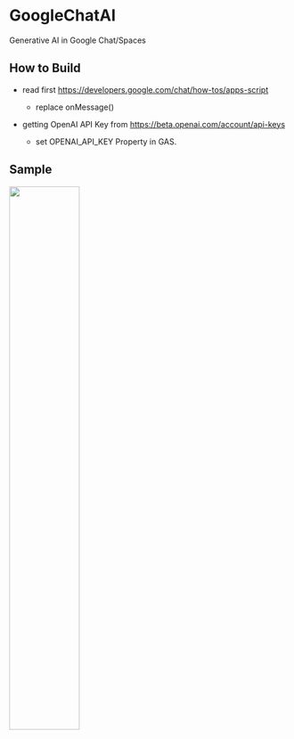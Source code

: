 # GoogleChatAI
Generative AI in Google Chat/Spaces

## How to Build

- read first https://developers.google.com/chat/how-tos/apps-script

  - replace onMessage()

- getting OpenAI API Key from https://beta.openai.com/account/api-keys

  - set OPENAI_API_KEY Property in GAS.

## Sample

<img src="https://user-images.githubusercontent.com/235452/206946809-f6cc70fe-ec96-43b9-9ed7-c3d351e4fb25.PNG" width="50%" height="auto" />
